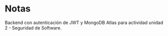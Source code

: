 # Notas

Backend con autenticación de JWT y MongoDB Atlas para actividad unidad 2 - Seguridad de Software.